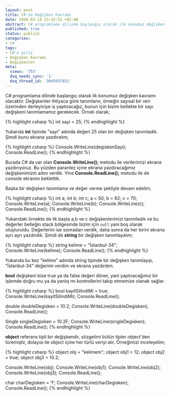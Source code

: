 ```yaml
---
layout: post
title: C#'da Değişken Kavramı
date: 2010-03-14 23:42:51 +02:00
abstract: C# programlama dilinde başlangıç olarak ilk konumuz değişken kavramı olacaktır. Değişkenler ihtiyaca göre tanımlanır, örneğin sayısal bir veri üzerinden derleyiciye iş yaptıracağız, bunun için bizim bellekte bir sayı değişkeni tanımlamamız gerekecek.
published: true
status: publish
categories:
- C#
tags:
- C#'a giriş
- Değişken Kavramı
- Değişkenler
meta:
  views: '755'
  dsq_needs_sync: '1'
  dsq_thread_id: '3045937031'
---
```


C# programlama dilinde başlangıç olarak ilk konumuz değişken kavramı olacaktır. Değişkenler ihtiyaca göre tanımlanır, örneğin sayısal bir veri üzerinden derleyiciye iş yaptıracağız, bunun için bizim bellekte bir sayı değişkeni tanımlamamız gerekecek. Örnek olarak;

{% highlight csharp %}
int sayi = 25;
{% endhighlight %}

Yukarıda **int** tipinde "sayi" adında değeri 25 olan bir değişken tanımladık. Şimdi bunu ekrana yazdıralım;

{% highlight csharp %}
Console.WriteLine(degiskenSayi);
Console.ReadLine();
{% endhighlight %}

Burada C# da var olan **Console.WriteLine();** metodu ile verilerimizi ekrana yazdırıyoruz. Bu yüzden parantez içine ekrana yazdıracağımız değişkenimizin adını verdik. Yine **Console.ReadLine();** metodu ile de console ekranını beklettik.

Başka bir değişken tanımlama ve değer verme şekliyle devam edelim;

{% highlight csharp %}
int a;
int b;
int c;
a = 50;
b = 62;
c = 70;
Console.WriteLine(a);
Console.WriteLine(b);
Console.WriteLine(c);
Console.ReadLine();
{% endhighlight %}

Yukarıdaki örnekte de ilk başta a,b ve c değişkenlerimizi tanımladık ve bu değerler belleğin stack bölgesinde bizim için `null` yani boş olarak oluşturuldu. Değerlerini ise sonradan verdik, daha sonra da her birini ekrana ayrı ayrı yazdırdık. Şimdi de **string** bir değişken tanımlayalım;

{% highlight csharp %}
string kelime = "İstanbul-34";
Console.WriteLine(kelime);
Console.ReadLine();
{% endhighlight %}

Yukarıda bu kez "kelime" adında string tipinde bir değişken tanımlayıp, "İstanbul-34" değerimi verdim ve ekrana yazdırdım.

**bool** değişkeni bize true ya da false değeri döner, yani yaptıracağımız bir işlemde doğru mu ya da yanlış mı kontrollerini takip etmemize olanak sağlar.

{% highlight csharp %}
bool kayitSilindiMi = true;
Console.WriteLine(kayitSilindiMi);
Console.ReadLine();

double doubleDegisken = 10.2;
Console.WriteLine(doubleDegisken);
Console.ReadLine();

Single singleDegisken = 10.2F;
Console.WriteLine(singleDegisken);
Console.ReadLine();
{% endhighlight %}

**object** referans tipli bir değişkendir, sözgelimi bütün tipler object'den türemiştir, dolayısı ile object içine her türlü veriyi alır. Örneğimizi inceleyelim;

{% highlight csharp %}
object obj = "kelimem";
object obj1 = 12;
object obj2 = true;
object obj3 = 10.2;

Console.WriteLine(obj);
Console.WriteLine(obj1);
Console.WriteLine(obj2);
Console.WriteLine(obj3);
Console.ReadLine();

char charDegisken = ‘f’;
Console.WriteLine(charDegisken);
Console.ReadLine();
{% endhighlight %}
